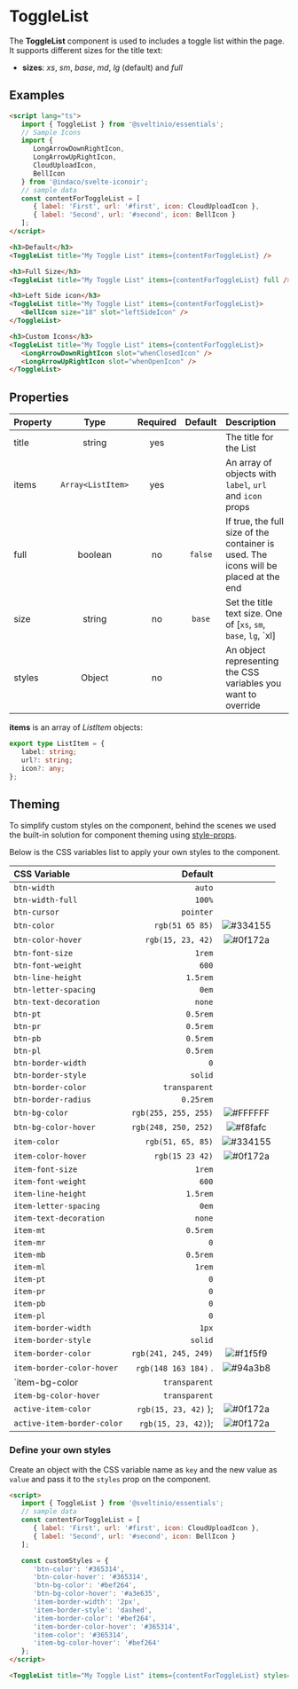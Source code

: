 # ToggleList

The **ToggleList** component is used to includes a toggle list within the page. It supports different sizes for the title text:

- **sizes**: _xs_, _sm_, _base_, _md_, _lg_ (default) and _full_

## Examples

```html
<script lang="ts">
   import { ToggleList } from '@sveltinio/essentials';
   // Sample Icons
   import {
      LongArrowDownRightIcon,
      LongArrowUpRightIcon,
      CloudUploadIcon,
      BellIcon
   } from '@indaco/svelte-iconoir';
   // sample data
   const contentForToggleList = [
      { label: 'First', url: '#first', icon: CloudUploadIcon },
      { label: 'Second', url: '#second', icon: BellIcon }
   ];
</script>

<h3>Default</h3>
<ToggleList title="My Toggle List" items={contentForToggleList} />

<h3>Full Size</h3>
<ToggleList title="My Toggle List" items={contentForToggleList} full />

<h3>Left Side icon</h3>
<ToggleList title="My Toggle List" items={contentForToggleList}>
   <BellIcon size="18" slot="leftSideIcon" />
</ToggleList>

<h3>Custom Icons</h3>
<ToggleList title="My Toggle List" items={contentForToggleList}>
   <LongArrowDownRightIcon slot="whenClosedIcon" />
   <LongArrowUpRightIcon slot="whenOpenIcon" />
</ToggleList>
```

## Properties

| Property  |  Type            | Required | Default | Description                                                                          |
| :-------- | :--------------: | :------: | :-----: | :----------------------------------------------------------------------------------- |
| title     | string           | yes      |         | The title for the List                                                               |
| items     | `Array<ListItem>`| yes      |         | An array of objects with `label`, `url` and `icon` props                             |
| full      | boolean          | no       | `false` | If true, the full size of the container is used. The icons will be placed at the end |
| size      | string           | no       | `base`  | Set the title text size. One of [`xs`, `sm`, `base`, `lg`, `xl]                      |
| styles    | Object           | no       |         | An object representing the CSS variables you want to override                        |

**items** is an array of _ListItem_ objects:

```typescript
export type ListItem = {
   label: string;
   url?: string;
   icon?: any;
};
```

## Theming

To simplify custom styles on the component, behind the scenes we used the built-in solution for component theming using [style-props].

Below is the CSS variables list to apply your own styles to the component.

| CSS Variable               | Default              | |
| :------------------------- | -------------------: | :----------------------------------------------------------: |
| `btn-width`                | `auto`               | |
| `btn-width-full`           | `100%`               | |
| `btn-cursor`               | `pointer`            | |
| `btn-color`                | `rgb(51 65 85)`      | ![#334155](https://via.placeholder.com/15/334155/334155.png) |
| `btn-color-hover`          | `rgb(15, 23, 42)`    | ![#0f172a](https://via.placeholder.com/15/0f172a/0f172a.png) |
| `btn-font-size`            | `1rem`               | |
| `btn-font-weight`          | `600`                | |
| `btn-line-height`          | `1.5rem`             | |
| `btn-letter-spacing`       | `0em`                | |
| `btn-text-decoration`      | `none`               | |
| `btn-pt`                   | `0.5rem`             | |
| `btn-pr`                   | `0.5rem`             | |
| `btn-pb`                   | `0.5rem`             | |
| `btn-pl`                   | `0.5rem`             | |
| `btn-border-width`         | `0`                  | |
| `btn-border-style`         | `solid`              | |
| `btn-border-color`         | `transparent`        | |
| `btn-border-radius`        | `0.25rem`            | |
| `btn-bg-color`             | `rgb(255, 255, 255)` | ![#FFFFFF](https://via.placeholder.com/15/FFFFFF/FFFFFF.png) |
| `btn-bg-color-hover`       | `rgb(248, 250, 252)` | ![#f8fafc](https://via.placeholder.com/15/f8fafc/f8fafc.png) |
| `item-color`               | `rgb(51, 65, 85)`    | ![#334155](https://via.placeholder.com/15/334155/334155.png) |
| `item-color-hover`         | `rgb(15 23 42)`      | ![#0f172a](https://via.placeholder.com/15/0f172a/0f172a.png) |
| `item-font-size`           | `1rem`               | |
| `item-font-weight`         | `600`                | |
| `item-line-height`         | `1.5rem`             | |
| `item-letter-spacing`      | `0em`                | |
| `item-text-decoration`     | `none`               | |
| `item-mt`                  | `0.5rem`             | |
| `item-mr`                  | `0`                  | |
| `item-mb`                  | `0.5rem`             | |
| `item-ml`                  | `1rem`               | |
| `item-pt`                  | `0`                  | |
| `item-pr`                  | `0`                  | |
| `item-pb`                  | `0`                  | |
| `item-pl`                  | `0`                  | |
| `item-border-width`        | `1px`                | |
| `item-border-style`        | `solid`              | |
| `item-border-color`        | `rgb(241, 245, 249)` | ![#f1f5f9](https://via.placeholder.com/15/f1f5f9/f1f5f9.png) |
| `item-border-color-hover`  | `rgb(148 163 184)` . | ![#94a3b8](https://via.placeholder.com/15/94a3b8/94a3b8.png) |
| `item-bg-color             | `transparent`        | |
| `item-bg-color-hover`      | `transparent`        | |
| `active-item-color`        | `rgb(15, 23, 42)` ); | ![#0f172a](https://via.placeholder.com/15/0f172a/0f172a.png) |
| `active-item-border-color` | `rgb(15, 23, 42)`);  | ![#0f172a](https://via.placeholder.com/15/0f172a/0f172a.png) |

[style-props]: https://svelte.dev/docs#template-syntax-component-directives---style-props

### Define your own styles

Create an object with the CSS variable name as `key` and the new value as `value` and pass it to the `styles` prop on the component.

```html
<script>
   import { ToggleList } from '@sveltinio/essentials';
   // sample data
   const contentForToggleList = [
      { label: 'First', url: '#first', icon: CloudUploadIcon },
      { label: 'Second', url: '#second', icon: BellIcon }
   ];

   const customStyles = {
      'btn-color': '#365314',
      'btn-color-hover': '#365314',
      'btn-bg-color': '#bef264',
      'btn-bg-color-hover': '#a3e635',
      'item-border-width': '2px',
      'item-border-style': 'dashed',
      'item-border-color': '#bef264',
      'item-border-color-hover': '#365314',
      'item-color': '#365314',
      'item-bg-color-hover': '#bef264'
   };
</script>

<ToggleList title="My Toggle List" items={contentForToggleList} styles={customStyles} full />
```
